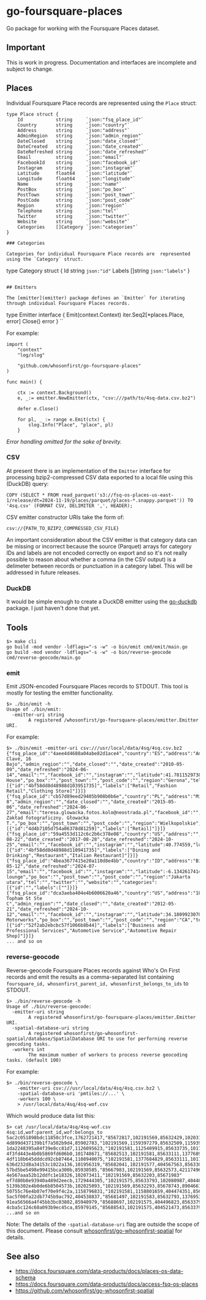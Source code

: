 # go-foursquare-places

Go package for working with the Foursquare Places dataset.

## Important

This is work in progress. Documentation and interfaces are incomplete and subject to change.

## Places

Individual Foursquare Place records are represented using the `Place` struct:

```
type Place struct {
	Id            string     `json:"fsq_place_id"`
	Country       string     `json:"country"`
	Address       string     `json:"address"`
	AdminRegion   string     `json:"admin_region"`
	DateClosed    string     `json:"date_closed"`
	DateCreated   string     `json:"date_created"`
	DateRefreshed string     `json:"date_refreshed"`
	Email         string     `json:"email"`
	FacebookId    string     `json:"facebook_id"`
	Instagram     string     `json:"instagram"`
	Latitude      float64    `json:"latitude"`
	Longitude     float64    `json:"longitude"`
	Name          string     `json:"name"`
	PostBox       string     `json:"po_box"`
	PostTown      string     `json:"post_town"`
	PostCode      string     `json:"post_code"`
	Region        string     `json:"region"`
	Telephone     string     `json:"tel"`
	Twitter       string     `json:"twitter"`
	Website       string     `json:"website"`
	Categories    []Category `json:"categories"`
}

### Categories

Categories for individual Foursquare Place records are	represented using the `Category` struct.

```
type Category struct {
	Id     string   `json:"id"`
	Labels []string `json:"labels"`
}
```

## Emitters

The [emitter](emitter) package defines an `Emitter` for iterating through individual Foursquare Places records.

```
type Emitter interface {
	Emit(context.Context) iter.Seq2[*places.Place, error]
	Close() error
}
``

For example:

```
import (
	"context"
	"log/slog"

	"github.com/whosonfirst/go-foursquare-places"
)

func main() {

	ctx := context.Background()
	e, _:= emitter.NewEmitter(ctx, "csv:///path/to/4sq-data.csv.bz2")

	defer e.Close()

	for pl, _ := range e.Emit(ctx) {
		slog.Info("Place", "place", pl)
	}
```

_Error handling omitted for the sake of brevity._

### CSV

At present there is an implementation of the `Emitter` interface for processing bzip2-compressed CSV data exported to a local file using this (DuckDB) query:

```
COPY (SELECT * FROM read_parquet('s3://fsq-os-places-us-east-1/release/dt=2024-11-19/places/parquet/places-*.snappy.parquet')) TO '4sq.csv' (FORMAT CSV, DELIMITER ',', HEADER);
```

CSV emitter constructor URIs take the form of:

```
csv://{PATH_TO_BZIP2_COMPRESSED_CSV_FILE}
```


An important consideration about the CSV emitter is that category data can be missing or incorrect because the source (Parquet) arrays for category IDs and labels are not encoded correctly on export and so it's not really possible to reason about whether a comma (in the CSV output) is a delimeter between records or punctuation in a category label. This will be addressed in future releases.

### DuckDB

It would be simple enough to create a DuckDB emitter using the [go-duckdb](https://github.com/marcboeker/go-duckdb) package. I just haven't done that yet.

## Tools

```
$> make cli
go build -mod vendor -ldflags="-s -w" -o bin/emit cmd/emit/main.go
go build -mod vendor -ldflags="-s -w" -o bin/reverse-geocode cmd/reverse-geocode/main.go
```

### emit

Emit JSON-encoded Foursquare Places records to STDOUT. This tool is mostly for testing the emitter functionality.

```
$> ./bin/emit -h
Usage of ./bin/emit:
  -emitter-uri string
    	A registered /whosonfirst/go-foursquare-places/emitter.Emitter URI.
```

For example:

```
$> ./bin/emit -emitter-uri csv:///usr/local/data/4sq/4sq.csv.bz2
{"fsq_place_id":"4aee4d4688a04abe82d1ace4","country":"ES","address":"Anselm Clavé, 16 Bajo","admin_region":"","date_closed":"","date_created":"2010-05-09","date_refreshed":"2024-06-14","email":"","facebook_id":"","instagram":"","latitude":41.78115297385013,"longitude":3.029574057012216,"name":"Canada House","po_box":"","post_town":"","post_code":"","region":"Gerona","tel":"","twitter":"","website":"http://www.canadahouse.es","categories":[{"id":"4bf58dd8d48988d103951735]","labels":["Retail","Fashion Retail","Clothing Store]"]}]}
{"fsq_place_id":"cb57d89eed29405b908b0b6e","country":"PL","address":"Mickiewicza 8","admin_region":"","date_closed":"","date_created":"2015-05-06","date_refreshed":"2024-06-27","email":"teresa.glowacka.fotos.kolo@neostrada.pl","facebook_id":"","instagram":"","latitude":52.19266718928583,"longitude":18.63343577621856,"name":"Fotos. Zakład fotograficzny. Głowacka T.","po_box":"","post_town":"","post_code":"","region":"Wielkopolskie","tel":"","twitter":"","website":"","categories":[{"id":"4d4b7105d754a06378d81259]","labels":["Retail]"]}]}
{"fsq_place_id":"59a4553d112c6c2b6c378e08","country":"US","address":"","admin_region":"","date_closed":"2019-08-22","date_created":"2017-08-28","date_refreshed":"2024-10-25","email":"","facebook_id":"","instagram":"","latitude":40.774559,"longitude":-73.871849,"name":"CoHo","po_box":"","post_town":"","post_code":"","region":"NY","tel":"","twitter":"","website":"","categories":[{"id":"4bf58dd8d48988d110941735]","labels":["Dining and Drinking","Restaurant","Italian Restaurant]"]}]}
{"fsq_place_id":"4bea3677415e20a110d8e4bb","country":"ID","address":"Bisma75","admin_region":"","date_closed":"","date_created":"2010-05-12","date_refreshed":"2024-07-15","email":"","facebook_id":"","instagram":"","latitude":-6.134261741465453,"longitude":106.86468281476859,"name":"Bisma lounge","po_box":"","post_town":"","post_code":"","region":"Jakarta utara","tel":"","twitter":"","website":"","categories":[{"id":"","labels":[""]}]}
{"fsq_place_id":"dca3aeba404e4b6006620a46","country":"US","address":"18545 Topham St Ste C","admin_region":"","date_closed":"","date_created":"2012-05-21","date_refreshed":"2024-10-12","email":"","facebook_id":"","instagram":"","latitude":34.18099230709591,"longitude":-118.53766860914295,"name":"Grace Motorworks","po_box":"","post_town":"","post_code":"","region":"CA","tel":"","twitter":"","website":"http://gracemotorworks.bzfs.com","categories":[{"id":"52f2ab2ebcbc57f1066b8b44]","labels":["Business and Professional Services","Automotive Service","Automotive Repair Shop]"]}]}
... and so on
```

### reverse-geocode

Reverse-geocode Foursquare Places records against Who's On First records and emit the results as a comma-separated list containing `foursquare_id, whosonfirst_parent_id, whosonfirst_belongs_to_ids` to STDOUT.

```
$> ./bin/reverse-geocode -h
Usage of ./bin/reverse-geocode:
  -emitter-uri string
    	A registered whosonfirst/go-foursquare-places/emitter.Emitter URI.
  -spatial-database-uri string
    	A registered whosonfirst/go-whosonfirst-spatial/database/SpatialDatabase URI to use for perforning reverse geocoding tasks.
  -workers int
    	The maximum number of workers to process reverse geocoding tasks. (default 100)
```

For example:

```
$> ./bin/reverse-geocode \
	-emitter-uri csv:///usr/local/data/4sq/4sq.csv.bz2 \
	-spatial-database-uri 'pmtiles://...' \
	-workers 100 \
	> /usr/local/data/4sq/4sq-wof.csv
```

Which would produce data list this:

```
$> cat /usr/local/data/4sq/4sq-wof.csv
4sq:id,wof:parent_id,wof:belongs_to
5ac2c051898bdc11850c3fce,1762721417,"85672817,102191569,85632429,102031307,1108741693"
4d899d437139b1f7a502b9d4,85902783,"102191569,1159397279,85632509,1159397243"
1da2248395a84f39e8cc81d7,1126095623,"102191581,1125409915,85633735,101752093,85687411"
4f3fd443e4b0b5869fd606b0,101748671,"85682513,102191581,85633111,1377689397,404227561,102063759"
4df118b645dddcd92cb87464,1108940075,"102191581,1377684829,85633111,101748841,1847524019,102064053,85682505"
636d232d8a34153c1022a136,101956319,"85682041,102191577,404567563,85633009,1511777411,102062351"
57bd5be5498e99415bca300b,85930585,"85667983,102191569,85632573,421174961,1376833603"
4e567aaa52b12ddfc1e18326,102073411,"102191569,85632203,85671983"
ef7d80b8e93940a489d2eecb,1729444305,"102191575,85633793,102080987,404484737,85688481"
5139b302e4b0de6b8504573b,102025093,"102191569,85632293,85678743,890466143"
50755c76e4b07ef70e9f4c2a,1158796831,"102191581,1158801659,404474351,85633337,101839323,136253051,85687035"
5ac5f00fa22db7745b9ac792,404538837,"85681497,102191583,85632793,1376953283,136253039,102049207"
91ea56566a4f45bb3bc03802,85940979,"85688697,102191575,404496823,85633793,102082853"
4cba5c124c60a093b9ec45ca,85979145,"85688543,102191575,404521473,85633793,102082371"
...and so on
```

Note: The details of the `-spatial-database-uri` flag are outside the scope of this document. Please consult [whosonfirst/go-whosonfirst-spatial](https://github.com/whosonfirst/go-whosonfirst-spatial?tab=readme-ov-file#database-implementations) for details.

## See also

* https://docs.foursquare.com/data-products/docs/places-os-data-schema
* https://docs.foursquare.com/data-products/docs/access-fsq-os-places
* https://github.com/whosonfirst/go-whosonfirst-spatial